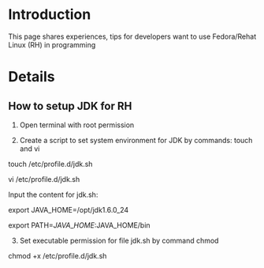 # Introduction #

This page shares experiences, tips for developers want to use Fedora/Rehat Linux (RH) in programming


# Details #

## How to setup JDK for RH ##
1) Open terminal with root permission

2) Create a script to set system environment for JDK by commands: touch and vi

touch /etc/profile.d/jdk.sh

vi /etc/profile.d/jdk.sh


Input the content for jdk.sh:

export JAVA\_HOME=/opt/jdk1.6.0\_24

export PATH=$JAVA\_HOME:$JAVA\_HOME/bin


3) Set executable permission for file jdk.sh by command chmod

chmod +x /etc/profile.d/jdk.sh